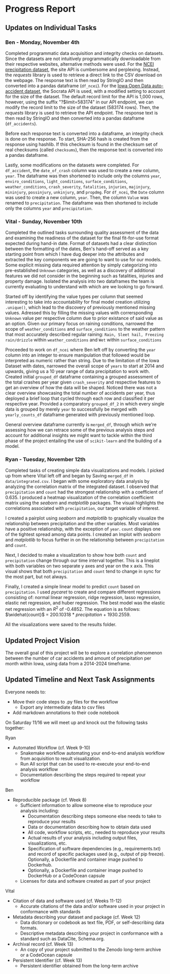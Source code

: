 # Progress Report

## Updates on Individual Tasks

### Ben - Monday, November 4th

Completed programmatic data acquisition and integrity checks on datasets. Since the datasets are not intuitively programmatically downloadable from their respective websites, alternative methods were used. For the [NCEI precipitation dataset](https://www.ncei.noaa.gov/access/monitoring/climate-at-a-glance/statewide/time-series/13/pcp/1/9/1895-2024?base_prd=true&begbaseyear=1901&endbaseyear=2000), the site API is cumbersome and perplexing. Instead, the *requests* library is used to retrieve a direct link to the CSV download on the webpage. The response text is then read by StringIO and then converted into a pandas dataframe (`df_ncei`). For the [Iowa Open Data auto-accident dataset](https://data.iowa.gov/Crashes/Vehicle-Crashes-in-Iowa/tw78-ziwj/about_data), the Socrata API is used, with a modified setting to account for the size of the dataset. The default record limit for the API is 1,000 rows, however, using the suffix "?$limit=583174" in our API endpoint, we can modify the record limit to the size of the dataset (583174 rows). Then, the *requests* library is used to retrieve the API endpoint. The response text is then read by StringIO and then converted into a pandas dataframe (`df_accidents`).

Before each response text is converted into a dataframe, an integrity check is done on the response. To start, SHA-256 hash is created from the response using hashlib. If this checksum is found in the checksum set of real checksums (called `checksums`), then the response text is converted into a pandas dataframe.

Lastly, some modifications on the datasets were completed. For `df_accident`, the `date_of_crash` column was used to create a new column, `year`. The dataframe was then shortened to include only the columns `year`, `enviro_conditions`, `light_conditions`, `surface_conditions`, `weather_conditions`, `crash_severity`, `fatalities`, `injuries`, `majinjury`, `mininjury`, `possinjury`, `unkinjury`, and `propdmg`. For `df_ncei`, the `Date` column was used to create a new column, `year`. Then, the column `Value` was renamed to `precipitation`. The dataframe was then shortened to include only the columns `year` and `precipitation`.

### Vital - Sunday, November 10th 

Completed the outlined tasks surrounding quality assessment of the data and examining the readiness of the dataset for the final fit-for-use format expected during hand-in date. Format of datasets had a clear distinction between the formatting of the dates, Ben's hand-off served as a key starting point from which I have dug deeper into the attributes and extracted the key components we are going to want to use for our models. Some explicit missing data required attention by simply categorizing into pre-established `Unknown` categories, as well as a discovery of additional features we did not consider in the beginning such as fatalities, injuries and property damage. Isolated the analysis into two dataframes the team is currently evaluating to understand with which are we looking to go forward. 

Started off by identifying the value types per column that seemed interesting to take into accountability for final model creation utilizing `.unique()`, which lead to the discovery of previously mentioned missing values. Adressed this by filling the missing values with corrersponding `Unknown` value per respective column due to prior existance of said value as an option. Given our primary focus on raining conditions, narrowed the scope of `weather_conditions` and `surface_conditions` to the weather pattern that most accurately described regular raining: `Rain, Sleet hail, Freezing rain/drizzle` within `weather_conditions` and `Wet` within `surface_conditions`

Proceeded to work on `df_ncei` where Ben left off by converting the `year` column into an integer to ensure manipulation that followed would be interpreted as numeric rather than string. Due to the limitation of the Iowa Dataset with dates, narrowed the overall scope of `years` to start at 2014 and upwards, giving us a 10 year range of data precipitation to work with. Created initial `grouped_df` dataframe containing a grouped assessment of the total crashes per year given `crash_severity` and respective features to get an overview of how the data will be shaped. Noticed there was not a clear overview showcasing the total number of accidents per year, thus deployed a brief loop that cycled through each row and classified it per respective year. Provided a comparatory `grouped_df_2` in which every single data is grouped by merely `year` to successfully be merged with `yearly_counts_df` dataframe generated with previously mentioned loop. 

General overview dataframe currently is `merged_df`, through which we're assessing how we can retrace some of the previous analysis steps and account for additional insights we might want to tackle within the third phase of the project entailing the use of `scikit-learn` and the building of a model. 

### Ryan - Tuesday, November 12th

Completed tasks of creating simple data visualizations and models. I picked up from where Vital left off and began by Saving `merged_df` in `data/integrated.csv`. I began with some exploratory data analysis by analyzing the correlation matrix of the integrated dataset. I observed that `precipitation` and `count` had the strongest relationship with a coefficient of 0.635. I produced a heatmap visualization of the correlation coefficient matrix using the *seaborn* and *matplotlib* packages. The visual highlights the correlations associated with `precipitation`, our target variable of interest.

I created a pairplot using *seaborn* and *matplotlib* to graphically visualize the relationship between precipitation and the other variables. Most variables have a positive relationship, with the exception of `year`. `count` displays one of the tightest spread among data points. I created an lmplot with *seaborn* and *matplotlib* to focus further in on the relationship between `precipitation` and `count`.

Next, I decided to make a visualization to show how both `count` and `precipitation` change through our time interval together. This is a lineplot with both variables on two separate y axes and year on the x axis. This visual shows that both `precipitation` and `count` tend to change in sync for the most part, but not always.

Finally, I created a simple linear model to predict `count` based on `precipitation`. I used *pycaret* to create and compare different regressions consisting of: normal linear regression, ridge regression, lasso regression, elastic net regression, and huber regression. The best model was the elastic net regression with an $R^2$ of -0.4852. The equation is as follows: $\widehat{count}$ $=$ $200.10318$ $*$ $precipitation$ $+$ $1930.2559$.

All the visualizations were saved to the results folder.

## Updated Project Vision

The overall goal of this project will be to explore a correlation phenomenon between the number of car accidents and amount of precipitation per month within Iowa, using data from a 2014-2024 timeframe. 

## Updated Timeline and Next Task Assignments

Everyone needs to:

* Move their code steps to .py files for the workflow
    * Export any intermediate data to csv files
* Add markdown annotations to their code notebook

On Saturday 11/16 we will meet up and knock out the following tasks together:

Ryan
* Automated Workflow (cf. Week 9-10)
    * Snakemake workflow automating your end-to-end analysis workflow from acquisition to result visualization.
    * Run All script that can be used to re-execute your end-to-end analysis workflow
    * Documentation describing the steps required to repeat your workflow

Ben
* Reproducible package (cf. Week 8)
    * Sufficient information to allow someone else to reproduce your analysis including:
        * Documentation describing steps someone else needs to take to reproduce your results
        * Data or documentation describing how to obtain data used
        * All code, workflow scripts, etc., needed to reproduce your results
        * Actual results of your analysis including output files, visualizations, etc.
        * Specification of software dependencies (e.g., requirements.txt) and record of specific packages used (e.g., output of pip freeze). Optionally, a Dockerfile and container image pushed to Dockerhub.
        * Optionally, a Dockerfile and container image pushed to DockerHub or a CodeOcean capsule
    * Licenses for data and software created as part of your project

Vital
* Citation of data and software used (cf. Weeks 11-12)
    * Accurate citations of the data and/or software used in your project in conformance with standards
* Metadata describing your dataset and package (cf. Week 12)
    * Data dictionary or codebook as text file, PDF, or self-describing data formats.
    * Descriptive metadata describing your project in conformance with a standard such as DataCite, Schema.org.
* Archival record (cf. Week 13)
    * An copy of your project submitted to the Zenodo long-term archive or a CodeOcean capsule
* Persistent Identifier (cf. Week 13)
    * Persistent identifier obtained from the long-term archive